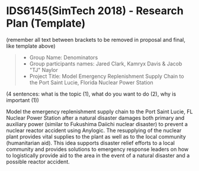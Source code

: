 # IDS6145(SimTech 2018) - Research Plan (Template)
(remember all text between brackets to be removed in proposal and final, like template above)

> * Group Name: Denominators
> * Group participants names: Jared Clark, Kamryx Davis & Jacob "TJ" Naylor
> * Project Title: Model Emergency Replenishment Supply Chain to the Port Saint Lucie, Florida Nuclear Power Station

(4 sentences: what is the topic (1), what do you want to do (2), why is important (1))

Model the emergency replenishment supply chain to the Port Saint Lucie, FL Nuclear Power Station after a natural disaster damages both primary and auxiliary power (similar to Fukushima Daiichi nuclear disaster) to prevent a nuclear reactor accident using Anylogic. The resupplying of the nuclear plant provides vital supplies to the plant as well as to the local community (humanitarian aid). This idea supports disaster relief efforts to a local community and provides solutions to emergency response leaders on how to logistically provide aid to the area in the event of a natural disaster and a possible reactor accident.

